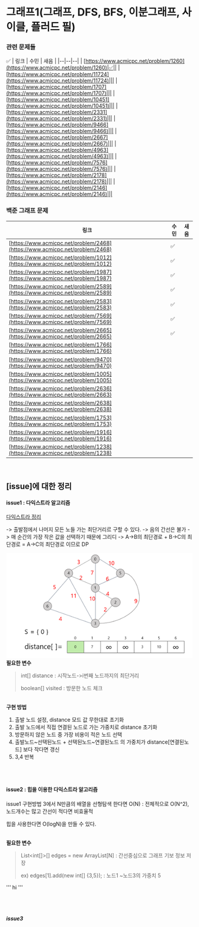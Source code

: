 
# 그래프1(그래프, DFS, BFS, 이분그래프, 사이클, 플러드 필)

### 관련 문제들
✅
| 링크 | 수민 | 새음  |
|--|--|--|
| [https://www.acmicpc.net/problem/1260](https://www.acmicpc.net/problem/1260)|✅||
| [https://www.acmicpc.net/problem/11724](https://www.acmicpc.net/problem/11724)|||
| [https://www.acmicpc.net/problem/1707](https://www.acmicpc.net/problem/1707)|||
| [https://www.acmicpc.net/problem/10451](https://www.acmicpc.net/problem/10451)|||
| [https://www.acmicpc.net/problem/2331](https://www.acmicpc.net/problem/2331)|||
| [https://www.acmicpc.net/problem/9466](https://www.acmicpc.net/problem/9466)|||
| [https://www.acmicpc.net/problem/2667](https://www.acmicpc.net/problem/2667)|||
| [https://www.acmicpc.net/problem/4963](https://www.acmicpc.net/problem/4963)|||
| [https://www.acmicpc.net/problem/7576](https://www.acmicpc.net/problem/7576)|||
| [https://www.acmicpc.net/problem/2178](https://www.acmicpc.net/problem/2178)|||
| [https://www.acmicpc.net/problem/2146](https://www.acmicpc.net/problem/2146)|||

### 백준 그래프 문제
| 링크 | 수민 | 새음  |
|--|--|--|
| [https://www.acmicpc.net/problem/2468](https://www.acmicpc.net/problem/2468)|✅||
| [https://www.acmicpc.net/problem/1012](https://www.acmicpc.net/problem/1012)|✅||
| [https://www.acmicpc.net/problem/1987](https://www.acmicpc.net/problem/1987)|✅||
| [https://www.acmicpc.net/problem/2589](https://www.acmicpc.net/problem/2589)|✅||
| [https://www.acmicpc.net/problem/2583](https://www.acmicpc.net/problem/2583)|✅||
| [https://www.acmicpc.net/problem/7569](https://www.acmicpc.net/problem/7569)|✅||
| [https://www.acmicpc.net/problem/2665](https://www.acmicpc.net/problem/2665)|✅||
| [https://www.acmicpc.net/problem/1766](https://www.acmicpc.net/problem/1766)|||
| [https://www.acmicpc.net/problem/9470](https://www.acmicpc.net/problem/9470)|||
| [https://www.acmicpc.net/problem/1005](https://www.acmicpc.net/problem/1005)|||
| [https://www.acmicpc.net/problem/2636](https://www.acmicpc.net/problem/2663)|||
| [https://www.acmicpc.net/problem/2638](https://www.acmicpc.net/problem/2638)|||
| [https://www.acmicpc.net/problem/1753](https://www.acmicpc.net/problem/1753)|||
| [https://www.acmicpc.net/problem/1916](https://www.acmicpc.net/problem/1916)|||
| [https://www.acmicpc.net/problem/1238](https://www.acmicpc.net/problem/1238)|||
   

<br>

## [issue]에 대한 정리

#### issue1 : 다익스트라 알고리즘

   [다익스트라 정리](https://sumin416.tistory.com/entry/다익스트라-알고리즘-Dijkstra-Algorithm)

   -> 출발점에서 나머지 모든 노들 가는 최단거리르 구할 수 있다.
   -> 음의 간선은 불가
   -> 매 순간의 가장 작은 값을 선택하기 때문에 그리디
   -> A->B의 최단경로 + B->C의 최단경로 = A->C의 최단경로 이므로 DP
   
   ![dijkstraimage](./img/dijkstra.png)
   <br>
   <b>필요한 변수</b>
   
   > int[] distance : 시작노드->i번째 노드까지의 최단거리
   > 
   > boolean[] visited : 방문한 노드 체크
   
   <br>
   <b>구현 방법</b>
   
   1. 출발 노드 설정, distance 모드 값 무한대로 초기화
   2. 출발 노드에서 직접 연결된 노드로 가는 가중치로 distance 초기화
   3. 방문하지 않은 노드 중 가장 비용이 적은 노드 선택
   4. 출발노드~선택된노드 + 선택된노드~연결된노드 의 가중치가 distance[연결된노드] 보다 작다면 갱신
   5. 3,4 반복
  
<br>
<br>

#### issue2 : 힙을 이용한 다익스트라 알고리즘
   
   issue1 구현방법 3에서 N만큼의 배열을 선형탐색 한다면 O(N) : 전체적으로 O(N^2), 노드개수는 많고 간선이 적다면 비효율적
   
   힙을 사용한다면 O(logN)을 만들 수 있다.
   
   <br>
   <b>필요한 변수</b>
   
   > List<int[]>[] edges = new ArrayList[N] : 간선중심으로 그래프 기보 정보 저장
   > 
   >  ex) edges[1].add(new int[] {3,5});  : 노드1 ~노드3의 가중치 5
   
   '''
   hi
   '''


   
   
   
   
   

<br>
<br>

##### issue3

